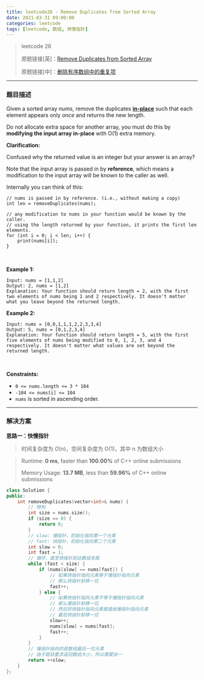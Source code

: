 ```yaml
---
title: leetcode26 - Remove Duplicates from Sorted Array
date: 2021-03-31 09:00:00
categories: leetcode
tags: [leetcode, 数组, 快慢指针]
---
```


> leetcode 26
>
> 原题链接[英]：[Remove Duplicates from Sorted Array](https://leetcode.com/problems/remove-duplicates-from-sorted-array/)
>
> 原题链接[中]：[删除有序数组中的重复项](https://leetcode-cn.com/problems/remove-duplicates-from-sorted-array/)

<!--more-->

------

### 题目描述

Given a sorted array *nums*, remove the duplicates [**in-place**](https://en.wikipedia.org/wiki/In-place_algorithm) such that each element appears only *once* and returns the new length.

Do not allocate extra space for another array, you must do this by **modifying the input array in-place** with O(1) extra memory.

**Clarification:**

Confused why the returned value is an integer but your answer is an array?

Note that the input array is passed in by **reference**, which means a modification to the input array will be known to the caller as well.

Internally you can think of this:

```
// nums is passed in by reference. (i.e., without making a copy)
int len = removeDuplicates(nums);

// any modification to nums in your function would be known by the caller.
// using the length returned by your function, it prints the first len elements.
for (int i = 0; i < len; i++) {
    print(nums[i]);
}
```

<br/>

**Example 1:**

```
Input: nums = [1,1,2]
Output: 2, nums = [1,2]
Explanation: Your function should return length = 2, with the first two elements of nums being 1 and 2 respectively. It doesn't matter what you leave beyond the returned length.
```

**Example 2:**

```
Input: nums = [0,0,1,1,1,2,2,3,3,4]
Output: 5, nums = [0,1,2,3,4]
Explanation: Your function should return length = 5, with the first five elements of nums being modified to 0, 1, 2, 3, and 4 respectively. It doesn't matter what values are set beyond the returned length.
```

<br/>

**Constraints:**

- `0 <= nums.length <= 3 * 104`
- `-104 <= nums[i] <= 104`
- `nums` is sorted in ascending order.

------

### 解决方案

**思路一：快慢指针**

> 时间复杂度为 *O*(n)，空间复杂度为 O(1)，其中 n 为数组大小

> Runtime: **0 ms**, faster than **100.00%** of C++ online submissions
>
> Memory Usage: **13.7 MB**, less than **59.96%** of C++ online submissions

```c++
class Solution {
public:
    int removeDuplicates(vector<int>& nums) {
        // 特判
        int size = nums.size();
        if (size == 0) {
            return 0;
        }
        // slow: 慢指针，初始化指向第一个元素
        // fast: 快指针，初始化指向第二个元素
        int slow = 0;
        int fast = 1;
        // 循环，直至快指针到达数组末尾
        while (fast < size) {
            if (nums[slow] == nums[fast]) {
                // 如果快指针指向元素等于慢指针指向元素
                // 那么快指针前移一位
                fast++;
            } else {
                // 如果快指针指向元素不等于慢指针指向元素
                // 那么慢指针前移一位
                // 然后将快指针指向元素赋值给慢指针指向元素
                // 最后快指针前移一位
                slow++;
                nums[slow] = nums[fast];
                fast++;
            }
        }
        // 慢指针指向的是数组最后一位元素
        // 由于题目要求返回数组大小，所以需要加一
        return ++slow;
    }
};
```


